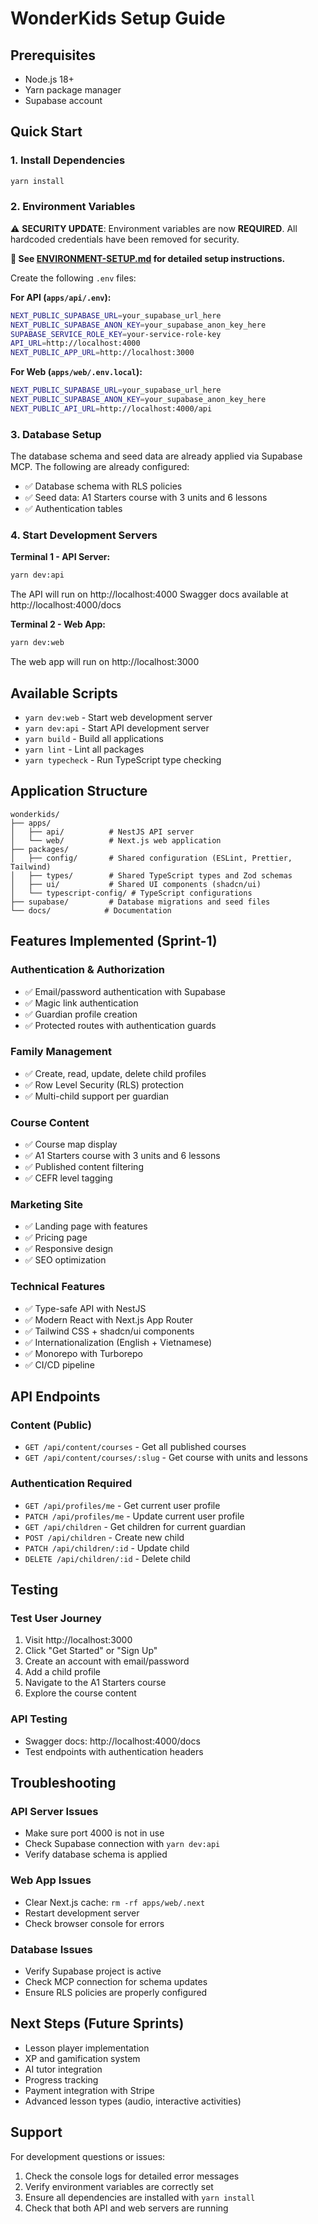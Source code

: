 # WonderKids Setup Guide

## Prerequisites
- Node.js 18+ 
- Yarn package manager
- Supabase account

## Quick Start

### 1. Install Dependencies
```bash
yarn install
```

### 2. Environment Variables
⚠️ **SECURITY UPDATE**: Environment variables are now **REQUIRED**. All hardcoded credentials have been removed for security.

**📖 See [ENVIRONMENT-SETUP.md](./ENVIRONMENT-SETUP.md) for detailed setup instructions.**

Create the following `.env` files:

**For API (`apps/api/.env`):**
```bash
NEXT_PUBLIC_SUPABASE_URL=your_supabase_url_here
NEXT_PUBLIC_SUPABASE_ANON_KEY=your_supabase_anon_key_here
SUPABASE_SERVICE_ROLE_KEY=your-service-role-key
API_URL=http://localhost:4000
NEXT_PUBLIC_APP_URL=http://localhost:3000
```

**For Web (`apps/web/.env.local`):**
```bash
NEXT_PUBLIC_SUPABASE_URL=your_supabase_url_here
NEXT_PUBLIC_SUPABASE_ANON_KEY=your_supabase_anon_key_here
NEXT_PUBLIC_API_URL=http://localhost:4000/api
```

### 3. Database Setup
The database schema and seed data are already applied via Supabase MCP. The following are already configured:
- ✅ Database schema with RLS policies
- ✅ Seed data: A1 Starters course with 3 units and 6 lessons
- ✅ Authentication tables

### 4. Start Development Servers

**Terminal 1 - API Server:**
```bash
yarn dev:api
```
The API will run on http://localhost:4000
Swagger docs available at http://localhost:4000/docs

**Terminal 2 - Web App:**
```bash
yarn dev:web
```
The web app will run on http://localhost:3000

## Available Scripts

- `yarn dev:web` - Start web development server
- `yarn dev:api` - Start API development server  
- `yarn build` - Build all applications
- `yarn lint` - Lint all packages
- `yarn typecheck` - Run TypeScript type checking

## Application Structure

```
wonderkids/
├── apps/
│   ├── api/          # NestJS API server
│   └── web/          # Next.js web application
├── packages/
│   ├── config/       # Shared configuration (ESLint, Prettier, Tailwind)
│   ├── types/        # Shared TypeScript types and Zod schemas
│   ├── ui/           # Shared UI components (shadcn/ui)
│   └── typescript-config/ # TypeScript configurations
├── supabase/         # Database migrations and seed files
└── docs/            # Documentation
```

## Features Implemented (Sprint-1)

### Authentication & Authorization
- ✅ Email/password authentication with Supabase
- ✅ Magic link authentication
- ✅ Guardian profile creation
- ✅ Protected routes with authentication guards

### Family Management
- ✅ Create, read, update, delete child profiles
- ✅ Row Level Security (RLS) protection
- ✅ Multi-child support per guardian

### Course Content
- ✅ Course map display
- ✅ A1 Starters course with 3 units and 6 lessons
- ✅ Published content filtering
- ✅ CEFR level tagging

### Marketing Site
- ✅ Landing page with features
- ✅ Pricing page
- ✅ Responsive design
- ✅ SEO optimization

### Technical Features
- ✅ Type-safe API with NestJS
- ✅ Modern React with Next.js App Router
- ✅ Tailwind CSS + shadcn/ui components
- ✅ Internationalization (English + Vietnamese)
- ✅ Monorepo with Turborepo
- ✅ CI/CD pipeline

## API Endpoints

### Content (Public)
- `GET /api/content/courses` - Get all published courses
- `GET /api/content/courses/:slug` - Get course with units and lessons

### Authentication Required
- `GET /api/profiles/me` - Get current user profile
- `PATCH /api/profiles/me` - Update current user profile
- `GET /api/children` - Get children for current guardian
- `POST /api/children` - Create new child
- `PATCH /api/children/:id` - Update child
- `DELETE /api/children/:id` - Delete child

## Testing

### Test User Journey
1. Visit http://localhost:3000
2. Click "Get Started" or "Sign Up"
3. Create an account with email/password
4. Add a child profile
5. Navigate to the A1 Starters course
6. Explore the course content

### API Testing
- Swagger docs: http://localhost:4000/docs
- Test endpoints with authentication headers

## Troubleshooting

### API Server Issues
- Make sure port 4000 is not in use
- Check Supabase connection with `yarn dev:api`
- Verify database schema is applied

### Web App Issues  
- Clear Next.js cache: `rm -rf apps/web/.next`
- Restart development server
- Check browser console for errors

### Database Issues
- Verify Supabase project is active
- Check MCP connection for schema updates
- Ensure RLS policies are properly configured

## Next Steps (Future Sprints)

- Lesson player implementation
- XP and gamification system
- AI tutor integration
- Progress tracking
- Payment integration with Stripe
- Advanced lesson types (audio, interactive activities)

## Support

For development questions or issues:
1. Check the console logs for detailed error messages
2. Verify environment variables are correctly set
3. Ensure all dependencies are installed with `yarn install`
4. Check that both API and web servers are running
